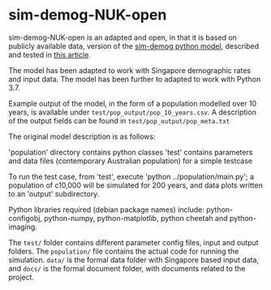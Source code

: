 # sim-demog-NUK-open

sim-demog-NUK-open is an adapted and open, in that it is based on publicly available data, version of the [sim-demog python model](https://github.com/nicgeard/sim-demog), described and tested in [this article](http://jasss.soc.surrey.ac.uk/16/1/8.html).

The model has been adapted to work with Singapore demographic rates and input data. The model has been further to adapted to work with Python 3.7.

Example output of the model, in the form of a population modelled over 10 years, is available under `test/pop_output/pop_10_years.csv`. A description of the output fields can be found in `test/pop_output/pop_meta.txt`

The original model description is as follows:

  'population' directory contains python classes
  'test' contains parameters and data files (contemporary Australian population) for a simple testcase

  To run the test case, from 'test', execute 'python ../population/main.py'; a population of c10,000 will be simulated for 200 years, and data plots written to an 'output' subdirectory.

  Python libraries required (debian package names) include: python-configobj, python-numpy, python-matplotlib, python cheetah and python-imaging.
  
 The `test/` folder contains different parameter config files, input and output folders. The `population/` file contains the actual code for running the simulation. `data/` is the formal data folder with Singapore based input data, and `docs/` is the formal document folder, with documents related to the project. 
